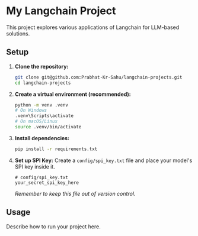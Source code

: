 # My Langchain Project

This project explores various applications of Langchain for LLM-based solutions.

## Setup

1.  **Clone the repository:**
    ```bash
    git clone git@github.com:Prabhat-Kr-Sahu/langchain-projects.git
    cd langchain-projects
    ```
2.  **Create a virtual environment (recommended):**
    ```bash
    python -m venv .venv
    # On Windows
    .venv\Scripts\activate
    # On macOS/Linux
    source .venv/bin/activate
    ```
3.  **Install dependencies:**
    ```bash
    pip install -r requirements.txt
    ```
4.  **Set up SPI Key:**
    Create a `config/spi_key.txt` file and place your model's SPI key inside it.
    ```
    # config/spi_key.txt
    your_secret_spi_key_here
    ```
    *Remember to keep this file out of version control.*

## Usage

Describe how to run your project here.

